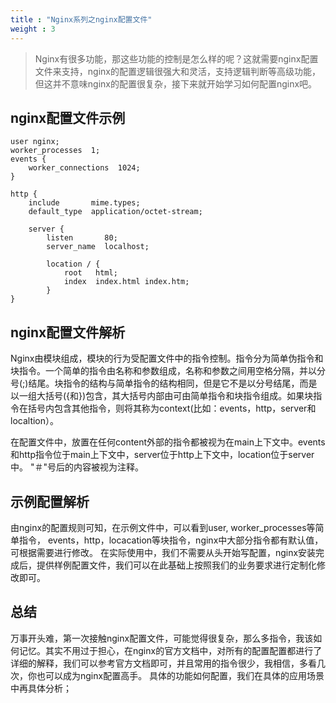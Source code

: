 ```yaml
---
title : "Nginx系列之nginx配置文件"
weight : 3 
---
```


> Nginx有很多功能，那这些功能的控制是怎么样的呢？这就需要nginx配置文件来支持，nginx的配置逻辑很强大和灵活，支持逻辑判断等高级功能，但这并不意味nginx的配置很复杂，接下来就开始学习如何配置nginx吧。

## nginx配置文件示例 

```shell
user nginx;
worker_processes  1;
events {
    worker_connections  1024;
}

http {
    include       mime.types;
    default_type  application/octet-stream;

    server {
        listen       80;
        server_name  localhost;

        location / {
            root   html;
            index  index.html index.htm;
        }
}
```

## nginx配置文件解析

Nginx由模块组成，模块的行为受配置文件中的指令控制。指令分为简单伪指令和块指令。一个简单的指令由名称和参数组成，名称和参数之间用空格分隔，并以分号(;)结尾。块指令的结构与简单指令的结构相同，但是它不是以分号结尾，而是以一组大括号({和})包含，其大括号内部由可由简单指令和块指令组成。如果块指令在括号内包含其他指令，则将其称为context(比如：events，http，server和localtion）。

在配置文件中，放置在任何content外部的指令都被视为在main上下文中。events和http指令位于main上下文中，server位于http上下文中，location位于server中。
"＃"号后的内容被视为注释。

## 示例配置解析
由nginx的配置规则可知，在示例文件中，可以看到user, worker_processes等简单指令， events，http，locacation等块指令，nginx中大部分指令都有默认值，可根据需要进行修改。
在实际使用中，我们不需要从头开始写配置，nginx安装完成后，提供样例配置文件，我们可以在此基础上按照我们的业务要求进行定制化修改即可。

## 总结
万事开头难，第一次接触nginx配置文件，可能觉得很复杂，那么多指令，我该如何记忆。其实不用过于担心，在nginx的官方文档中，对所有的配置配置都进行了详细的解释，我们可以参考官方文档即可，并且常用的指令很少，我相信，多看几次，你也可以成为nginx配置高手。 
具体的功能如何配置，我们在具体的应用场景中再具体分析；
